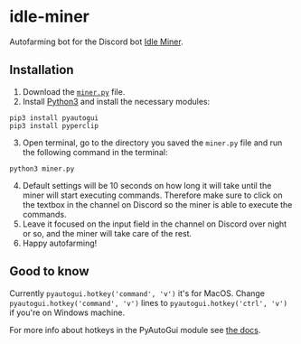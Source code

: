 # idle-miner
Autofarming bot for the Discord bot [Idle Miner](https://top.gg/bot/518759221098053634).

## Installation
1. Download the [`miner.py`](https://raw.githubusercontent.com/ethical42/idle-miner/main/miner.py) file.
2. Install [Python3](https://www.python.org/downloads/) and install the necessary modules:
```
pip3 install pyautogui
pip3 install pyperclip
```
3. Open terminal, go to the directory you saved the `miner.py` file and run the following command in the terminal:
```
python3 miner.py
```
4. Default settings will be 10 seconds on how long it will take until the miner will start executing commands. Therefore make sure to click on the textbox in the channel on Discord so the miner is able to execute the commands.
5. Leave it focused on the input field in the channel on Discord over night or so, and the miner will take care of the rest.
6. Happy autofarming!

## Good to know
Currently `pyautogui.hotkey('command', 'v')` it's for MacOS.
Change `pyautogui.hotkey('command', 'v')` lines to `pyautogui.hotkey('ctrl', 'v')` if you're on Windows machine.

For more info about hotkeys in the PyAutoGui module see [the docs](https://pyautogui.readthedocs.io/en/latest/keyboard.html#the-hotkey-function).
